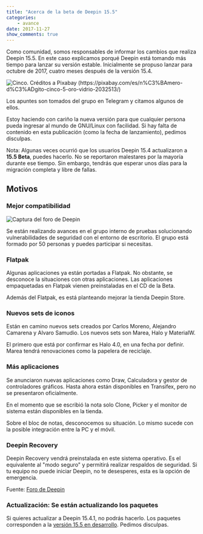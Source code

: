 ```yaml
---
title: "Acerca de la beta de Deepin 15.5"
categories:
    - avance
date: 2017-11-27
show_comments: true
---
```


Como comunidad, somos responsables de informar los cambios que realiza Deepin 15.5. En este caso explicamos porqué Deepin está tomando más tiempo para lanzar su versión estable. Inicialmente se propuso lanzar para octubre de 2017, cuatro meses después de la versión 15.4.

<img src="{{ site.baseurl }}/images/posts/cinco.jpg" alt="Cinco. Créditos a  Pixabay (https://pixabay.com/es/n%C3%BAmero-d%C3%ADgito-cinco-5-oro-vidrio-2032513/)">

Los apuntes son tomados del grupo en Telegram y citamos algunos de ellos.

Estoy haciendo con cariño la nueva versión para que cualquier persona pueda ingresar al mundo de GNU/Linux con facilidad. Si hay falta de contenido en esta publicación (como la fecha de lanzamiento), pedimos disculpas.

Nota: Algunas veces ocurrió que los usuarios Deepin 15.4 actualizaron a **15.5 Beta**, puedes hacerlo. No se reportaron malestares por la mayoría durante ese tiempo. Sin embargo, tendrás que esperar unos días para la migración completa y libre de fallas.

## Motivos
### Mejor compatibilidad

<img src="{{ site.baseurl }}/images/posts/captura-forodeepin-noviembre20.jpg" alt="Captura del foro de Deepin">

Se están realizando avances en el grupo interno de pruebas solucionando vulnerabilidades de seguridad con el entorno de escritorio. El grupo está formado por 50 personas y puedes participar si necesitas.

### Flatpak

Algunas aplicaciones ya están portadas a Flatpak. No obstante, se desconoce la situaciones con otras aplicaciones. Las aplicaciones empaquetadas en Flatpak vienen preinstaladas en el CD de la Beta.

Además del Flatpak, es está planteando mejorar la tienda Deepin Store.

### Nuevos sets de iconos

Están en camino nuevos sets creados por Carlos Moreno, Alejandro Camarena y Alvaro Samudio. Los nuevos sets son Marea, Halo y MaterialW.

El primero que está por confirmar es Halo 4.0, en una fecha por definir. Marea tendrá renovaciones como la papelera de reciclaje.

### Más aplicaciones
Se anunciaron nuevas aplicaciones como Draw, Calculadora y gestor de controladores gráficos. Hasta ahora están disponibles en Transifex, pero no se presentaron oficialmente.

En el momento que se escribió la nota solo Clone, Picker y el monitor de sistema están disponibles en la tienda.

Sobre el bloc de notas, desconocemos su situación. Lo mismo sucede con la posible integración entre la PC y el móvil.

### Deepin Recovery
Deepin Recovery vendrá preinstalada en este sistema operativo. Es el equivalente al "modo seguro" y permitirá realizar respaldos de seguridad. Si tu equipo no puede iniciar Deepin, no te desesperes, esta es la opción de emergencia.

Fuente: [Foro de Deepin](https://bbs.deepin.org/forum.php?mod=viewthread&tid=107074)

### Actualización: Se están actualizando los paquetes
Si quieres actualizar a Deepin 15.4.1, no podrás hacerlo. Los paquetes corresponden a la [versión 15.5 en desarrollo](http://matojo.unizar.es/deepin/changelist/). Pedimos disculpas. 

